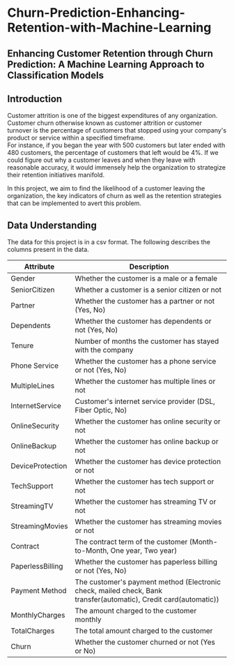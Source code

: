 # Churn-Prediction-Enhancing-Retention-with-Machine-Learning
## Enhancing Customer Retention through Churn Prediction: A Machine Learning Approach to Classification Models

## Introduction

Customer attrition is one of the biggest expenditures of any
organization. Customer churn otherwise known as customer attrition or
customer turnover is the percentage of customers that stopped using your
company\'s product or service within a specified timeframe.\
For instance, if you began the year with 500 customers but later ended
with 480 customers, the percentage of customers that left would be 4%.
If we could figure out why a customer leaves and when they leave with
reasonable accuracy, it would immensely help the organization to
strategize their retention initiatives manifold.

In this project, we aim to find the likelihood of a customer leaving the
organization, the key indicators of churn as well as the retention
strategies that can be implemented to avert this problem.

## Data Understanding

The data for this project is in a csv format. The following describes
the columns present in the data.

| **Attribute**         | **Description**                                                |
|-----------------------|----------------------------------------------------------------|
| Gender                | Whether the customer is a male or a female                      |
| SeniorCitizen         | Whether a customer is a senior citizen or not                   |
| Partner               | Whether the customer has a partner or not (Yes, No)             |
| Dependents            | Whether the customer has dependents or not (Yes, No)            |
| Tenure                | Number of months the customer has stayed with the company      |
| Phone Service         | Whether the customer has a phone service or not (Yes, No)       |
| MultipleLines         | Whether the customer has multiple lines or not                  |
| InternetService       | Customer's internet service provider (DSL, Fiber Optic, No)    |
| OnlineSecurity        | Whether the customer has online security or not                 |
| OnlineBackup          | Whether the customer has online backup or not                   |
| DeviceProtection      | Whether the customer has device protection or not               |
| TechSupport           | Whether the customer has tech support or not                    |
| StreamingTV           | Whether the customer has streaming TV or not                    |
| StreamingMovies       | Whether the customer has streaming movies or not                |
| Contract              | The contract term of the customer (Month-to-Month, One year, Two year) |
| PaperlessBilling      | Whether the customer has paperless billing or not (Yes, No)    |
| Payment Method        | The customer's payment method (Electronic check, mailed check, Bank transfer(automatic), Credit card(automatic)) |
| MonthlyCharges        | The amount charged to the customer monthly                      |
| TotalCharges          | The total amount charged to the customer                        |
| Churn                 | Whether the customer churned or not (Yes or No)                 |



